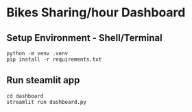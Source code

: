 # **Bikes Sharing/hour Dashboard**

## Setup Environment - Shell/Terminal
```
python -m venv .venv
pip install -r requirements.txt
```

## Run steamlit app
```
cd dashboard
streamlit run dashboard.py
```

